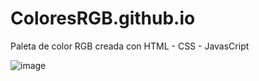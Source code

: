 # ColoresRGB.github.io
Paleta de color RGB creada con HTML - CSS - JavasCript

![image](https://github.com/milton878/ColoresRGB.github.io/assets/65022331/0e819237-9ba1-42aa-b97a-131e8e30fbf0)

